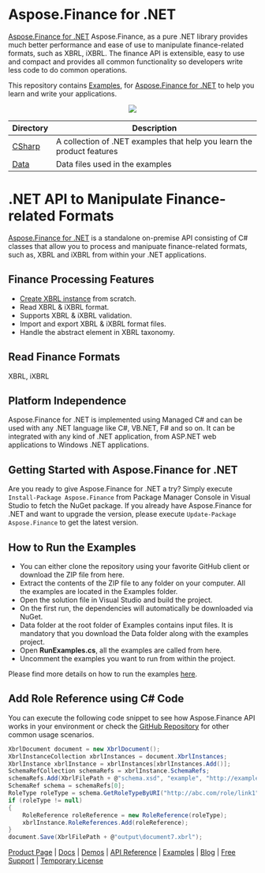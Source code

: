# Aspose.Finance for .NET

[Aspose.Finance for .NET](https://products.aspose.com/finance/net) Aspose.Finance, as a pure .NET library provides much better performance and ease of use to manipulate finance-related formats, such as XBRL, iXBRL. The finance API is extensible, easy to use and compact and provides all common functionality so developers write less code to do common operations.

This repository contains [Examples](Examples), for [Aspose.Finance for .NET](https://products.aspose.com/finance/net) to help you learn and write your applications.

<p align="center">
<a title="Download complete Aspose.Finance for .NET source code" href="https://github.com/aspose-finance/Aspose.Finance-for-.NET/archive/master.zip">
	<img src="https://raw.github.com/AsposeExamples/java-examples-dashboard/master/images/downloadZip-Button-Large.png" />
  </a>
</p>

Directory | Description
--------- | -----------
[CSharp](CSharp)  | A collection of .NET examples that help you learn the product features
[Data](Data)  | Data files used in the examples

# .NET API to Manipulate Finance-related Formats

[Aspose.Finance for .NET](https://products.aspose.com/finance/net) is a standalone on-premise API consisting of C# classes that allow you to process and manipuate finance-related formats, such as, XBRL and iXBRL from within your .NET applications.

## Finance Processing Features

- [Create XBRL instance](https://docs.aspose.com/display/financenet/Create+XBRL+files#CreateXBRLfiles-CreateXBRLInstance) from scratch.
- Read XBRL & iXBRL format.
- Supports XBRL & iXBRL validation.
- Import and export XBRL & iXBRL format files.
- Handle the abstract element in XBRL taxonomy.

## Read Finance Formats

XBRL, iXBRL

## Platform Independence

Aspose.Finance for .NET is implemented using Managed C# and can be used with any .NET language like C#, VB.NET, F# and so on. It can be integrated with any kind of .NET application, from ASP.NET web applications to Windows .NET applications.

## Getting Started with Aspose.Finance for .NET

Are you ready to give Aspose.Finance for .NET a try? Simply execute `Install-Package Aspose.Finance` from Package Manager Console in Visual Studio to fetch the NuGet package. If you already have Aspose.Finance for .NET and want to upgrade the version, please execute `Update-Package Aspose.Finance` to get the latest version.

## How to Run the Examples

* You can either clone the repository using your favorite GitHub client or download the ZIP file from here.
* Extract the contents of the ZIP file to any folder on your computer. All the examples are located in the Examples folder.
* Open the solution file in Visual Studio and build the project.
* On the first run, the dependencies will automatically be downloaded via NuGet.
* Data folder at the root folder of Examples contains input files. It is mandatory that you download the Data folder along with the examples project.
* Open **RunExamples.cs**, all the examples are called from here.
* Uncomment the examples you want to run from within the project.

Please find more details on how to run the examples [here](https://docs.aspose.com/display/financenet/How+to+Run+the+Examples).

## Add Role Reference using C# Code

You can execute the following code snippet to see how Aspose.Finance API works in your environment or check the [GitHub Repository](https://github.com/aspose-finance/Aspose.finance-for-.NET) for other common usage scenarios.

```csharp
XbrlDocument document = new XbrlDocument();
XbrlInstanceCollection xbrlInstances = document.XbrlInstances;
XbrlInstance xbrlInstance = xbrlInstances[xbrlInstances.Add()];
SchemaRefCollection schemaRefs = xbrlInstance.SchemaRefs;
schemaRefs.Add(XbrlFilePath + @"schema.xsd", "example", "http://example.com/xbrl/taxonomy");
SchemaRef schema = schemaRefs[0];
RoleType roleType = schema.GetRoleTypeByURI("http://abc.com/role/link1");
if (roleType != null)
{
    RoleReference roleReference = new RoleReference(roleType);
    xbrlInstance.RoleReferences.Add(roleReference);
}
document.Save(XbrlFilePath + @"output\document7.xbrl");
```

[Product Page](https://products.aspose.com/finance/net) | [Docs](https://docs.aspose.com/display/financenet/Home) | [Demos](https://products.aspose.app/finance/family) | [API Reference](https://apireference.aspose.com/finance/net) | [Examples](https://github.com/aspose-finance/Aspose.finance-for-.NET) | [Blog](https://blog.aspose.com/category/finance/) | [Free Support](https://forum.aspose.com/c/finance) | [Temporary License](https://purchase.aspose.com/temporary-license)
